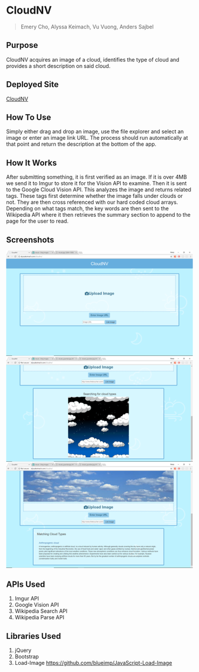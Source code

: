 # CloudNV

>Emery Cho, Alyssa Keimach, Vu Vuong, Anders Sajbel

## Purpose

CloudNV acquires an image of a cloud, identifies the type of cloud and provides a short description on said cloud.

## Deployed Site
[CloudNV](http://alyssakeimach.com/cloudnv/)

## How To Use

Simply either drag and drop an image, use the file explorer and select an image or enter an image link URL. The process should run automatically at that point and return the description at the bottom of the app. 

## How It Works

After submitting something, it is first verified as an image. If it is over 4MB we send it to Imgur to store it for the Vision API to examine. Then it is sent to the Google Cloud Vision API. This analyzes the image and returns related tags. These tags first determine whether the image falls under clouds or not. They are then cross referenced with our hard coded cloud arrays. Depending on what tags match, the key words are then sent to the Wikipedia API where it then retrieves the summary section to append to the page for the user to read.

## Screenshots

![Before Upload](assets/images/complete-front-page.png)
![Upload in Pregress](assets/images/uploaded-and-cloud-searching.png)
![Upload Complete](assets/images/uploading-complete.png)

## APIs Used
1. Imgur API
2. Google Vision API
3. Wikipedia Search API
4. Wikipedia Parse API

## Libraries Used
1. jQuery
2. Bootstrap
3. Load-Image https://github.com/blueimp/JavaScript-Load-Image
